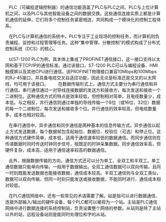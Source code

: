 
   PLC（可编程逻辑控制器）的通信功能涵盖了PLC与PLC之间、PLC与上位计算机之间，以及PLC与其他智能设备之间的数据交换。这些通信连接实质上都是计算机通信的延伸，它们将多个控制任务紧密相连，共同构成一个模块化的控制工程体系。

   在PLC与计算机通信的系统中，PLC专注于工业现场的控制任务，而计算机则负责编程、监控和过程管理等任务。这种“集中管理，分散控制”的模式构成了分布式控制系统（DCS）的核心。

   以S7-1200 PLC为例，其本体上集成了PROFINET通信接口，这一接口支持以太网和基于TCP/IP的通信标准。通过该接口，S7-1200 PLC可以与编程设备、HMI触摸屏以及其他CPU进行通信。该PROFINET物理接口兼容10Mbps和100Mbps的RJ-45接口，并具备电缆交叉自适应功能，因此无论是标准还是交叉的以太网线，均可用于该接口。
   
   在数据传输形式上，通信方式主要分为串行通信和并行通信。串行通信通过一对导线连接数据的发送方和接收方，每次发送和接收一个二进制位。这种通信方式的特点是效率较低，但控制相对简单，且电缆数量少，成本低。与之相反，并行通信则通过单独的导线传输一个8位（或16位、32位）数据的每一个二进制位，每次发送和接收多个位。并行通信的效率较高，但电缆数量多，成本也相对较高。

   在串行通信中，异步通信和同步通信是两种基本的信息传输方式。异步通信以起止方式发送数据，每个数据帧包含起始位、数据位、校验位（可选）和停止位。这种通信方式硬件简单，成本低，适用于通信速率较低的数据通信。而同步通信则在传递数据时同时传送时钟同步信号，按既定的时钟采集数据。同步通信效率高，但硬件复杂，成本高，适用于通信速率较高的数据通信。

   此外，根据数据传输的方向，通信方式还可以分为单工、全双工和半双工。单工通信数据只能单向传输，一般用于数据输出。全双工通信数据可以双向传输，且同一时刻既能发送数据也能接收数据，通信成本较高。半双工通信则与全双工类似，数据可以双向传输，但同一时刻只能发送或接收数据，不能同时进行，通信成本相对较低。

   在PLC通信网络中，还有一些常见的术语需要了解。站是指可以进行数据通信、连接外部输入/输出的硬件设备，每个PLC都可以被视为一个站。主站是PLC通信网络中进行数据连接的系统控制站，负责设置整个网络的参数。从站则是除了主站以外的站，远程设备站则是能同时处理位和字的从站。